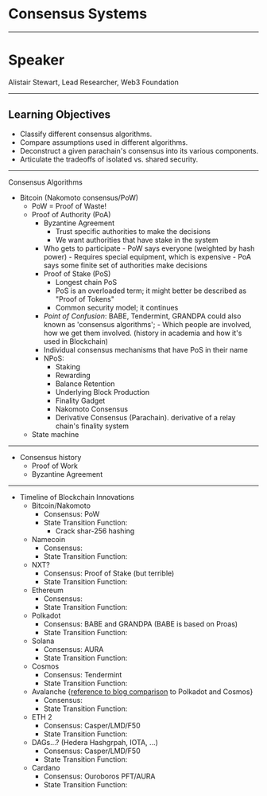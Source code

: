 # Consensus Systems

---

# Speaker

Alistair Stewart, Lead Researcher, Web3 Foundation

---

## Learning Objectives

- Classify different consensus algorithms.
- Compare assumptions used in different algorithms.
- Deconstruct a given parachain's consensus into its various components.
- Articulate the tradeoffs of isolated vs. shared security.

---

Consensus Algorithms

- Bitcoin (Nakomoto consensus/PoW)
  - PoW = Proof of Waste!
  - Proof of Authority (PoA)
    - Byzantine Agreement
      - Trust specific authorities to make the decisions
      - We want authorities that have stake in the system
    - Who gets to participate - PoW says everyone (weighted by hash power) - Requires special equipment, which is expensive - PoA says some finite set of authorities make decisions
    - Proof of Stake (PoS)
      - Longest chain PoS
      - PoS is an overloaded term; it might better be described as "Proof of Tokens"
      - Common security model; it continues
    - _Point of Confusion_: BABE, Tendermint, GRANDPA could also known as 'consensus algorithms'; - Which people are involved, how we get them involved.
      (history in academia and how it's used in Blockchain)
    - Individual consensus mechanisms that have PoS in their name
    - NPoS:
      - Staking
      - Rewarding
      - Balance Retention
      - Underlying Block Production
      - Finality Gadget
      - Nakomoto Consensus
      - Derivative Consensus (Parachain). derivative of a relay chain's finality system
  - State machine

---

- Consensus history
  - Proof of Work
  - Byzantine Agreement

---

- Timeline of Blockchain Innovations
  - Bitcoin/Nakomoto
    - Consensus: PoW
    - State Transition Function:
      - Crack shar-256 hashing
  - Namecoin
    - Consensus:
    - State Transition Function:
  - NXT?
    - Consensus: Proof of Stake (but terrible)
    - State Transition Function:
  - Ethereum
    - Consensus:
    - State Transition Function:
  - Polkadot
    - Consensus: BABE and GRANDPA (BABE is based on Proas)
    - State Transition Function:
  - Solana
    - Consensus: AURA
    - State Transition Function:
  - Cosmos
    - Consensus: Tendermint
    - State Transition Function:
  - Avalanche {[reference to blog comparison](https://medium.com/@arikan/a-comparison-of-heterogeneous-blockchain-networks-4bf7ff2fe279) to Polkadot and Cosmos}
    - Consensus:
    - State Transition Function:
  - ETH 2
    - Consensus: Casper/LMD/F50
    - State Transition Function:
  - DAGs...? (Hedera Hashgrpah, IOTA, ...)
    - Consensus: Casper/LMD/F50
    - State Transition Function:
  - Cardano
    - Consensus: Ouroboros PFT/AURA
    - State Transition Function:
